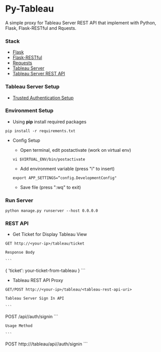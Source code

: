 Py-Tableau
===========

A simple proxy for Tableau Server REST API that implement with Python, Flask, Flask-RESTful and Rquests.


### Stack

* [Flask](http://flask.pocoo.org/)
* [Flask-RESTful](http://flask-restful-cn.readthedocs.io/en/0.3.4/)
* [Requests](http://docs.python-requests.org/en/master/)
* [Tableau Server](http://www.tableau.com/products/server)
* [Tableau Server REST API](https://community.tableau.com/community/developers/rest-api)


### Tableau Server Setup

* [Trusted Authentication Setup](http://onlinehelp.tableau.com/current/server/en-us/help.htm#trusted_auth.htm%3FTocPath%3DAdministrator%2520Guide%7CTrusted%2520Authentication%7C_____0)


### Environment Setup

  * Using **pip** install required packages

  ```
  pip install -r requirements.txt
  ```

  * Config Setup

    * Open terminal, edit postactivate (work on virtual env)

    ```
    vi $VIRTUAL_ENV/bin/postactivate
    ```

    * Add environment variable (press "i" to insert)

    ```
    export APP_SETTINGS=“config.DevelopmentConfig"
    ```

    * Save file (press ":wq" to exit)


### Run Server

```
python manage.py runserver --host 0.0.0.0
```


### REST API

  * Get Ticket for Display Tableau View

  ```
  GET http://<your-ip>/tableau/ticket
  ```

    Response Body

    ```
  {
    'ticket': your-ticket-from-tableau
  }
    ```

  * Tableau REST API Proxy

  ```
  GET/POST http://<your-ip>/tableau/<tableau-rest-api-uri>
  ```

    Tableau Server Sign In API

    ```
  POST /api/<api-version>/auth/signin
    ```

    Usage Method

    ```
  POST http://<your-ip>/tableau/api/<api-version>/auth/signin
    ```
